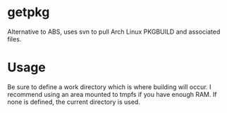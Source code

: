 getpkg
======

Alternative to ABS, uses svn to pull Arch Linux PKGBUILD and associated files.

Usage
======

Be sure to define a work directory which is where building will occur.  I recommend using an area mounted to tmpfs if you have enough RAM.  If none is defined, the current directory is used.
